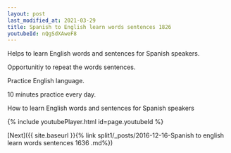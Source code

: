 ```yaml
---
layout: post
last_modified_at: 2021-03-29
title: Spanish to English learn words sentences 1826 
youtubeId: nQgSdXAweF8
---
```

 
 
Helps to learn English words and sentences for Spanish speakers.

Opportunitiy to repeat the words sentences. 

Practice English language. 
 
10 minutes practice every day. 
 
How to learn English words and sentences for Spanish speakers 
 
{% include youtubePlayer.html id=page.youtubeId %}
 
 
[Next]({{ site.baseurl }}{% link  split1/_posts/2016-12-16-Spanish to english learn words sentences 1636 .md%})
 
